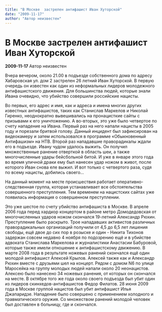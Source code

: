 ```yaml
---
title: "В Москве  застрелен антифашист Иван Хуторской"
date: "2009-11-17"
author: "Автор неизвестен"
---
```


# В Москве  застрелен антифашист Иван Хуторской

**2009-11-17** Автор неизвестен

Вчера вечером, около 21.00 в подъезде собственного дома по адресу Хабаровская ул. дом 2 застрелен 26 летний Иван Хуторской. В первую очередь он известен как один из неформальных лидеров молодежного антифашистского движения. Для большинства людей, которые знали Ивана очевидно, что убийство совершили российские нацисты.

Во первых, его адрес и имя, как и адреса и имена многих других известных антифашистов, таких как Станислав Маркелов и Николай Гиренко, неоднократно вывешивались на пронацисткие сайты с призывами к его уничтожению. А во-вторых, это уже было четвертое по счету нападение на Ивана. Первый раз на него напали нацисты в 2005 году и порезали бритвой голову. Данный инцидент был зафиксирован на видеокамеру и затем использовался в программе «Обыкновенный Антифашизм» на НТВ. Второй раз нападавшие праворадикалы ждали его в подъезде. Ивану чудом удалось выжить. Он получил множественные ранение отверткой в область шеи, а также многочисленные удары бейсбольной битой. И уже в январе этого года во время уличной драки ему был нанесен удар ножом в живот, после которого Иван снова еле выжил. И вот только с четвертого раза, судя по всему нацисты, добились своего...

На данный момент на месте происшествия работает оперативно-следственная группа, которая устанавливает все обстоятельства совершенного преступления. Тем временем на нацистских сайтах уже появилась информация о совершенном преступлении.

Это уже шестое по счету убийство антифашиста в Москве. В апреле 2006 года перед хардкор концертом в районе метро Домодедовская от многочисленных ударов ножом скончался 19-летний Александр Рюхин. Преступление было раскрыто. Трое нападавших активистов различных праворадикальных организаций получили от 4,5 до 6,5 лет лишения свободы, ещё двое до сих пор в розыске и один - Никита Тихонов задержан совсем недавно 4 ноября по подозрению ещё и в убийстве адвоката Станислава Маркелова и журналистики Анастасии Бабуровой, которые также имели отношение к антифашистскому движению. В марте 2008 года в результате ножевых ранений скончался ещё один молодой антифашист Алексей Крылов. Алексей также как и Александр Рюхин вместе с друзьями шел на концерт. Рядом с домом N6 по улице Маросейка на группу молодых людей напали около 20 неонацистов. Алексею было нанесено 34 ножевых ранения, от которых он скончался на месте. В октябре того же года около своего подъезда был убит один из лидеров скинхедов-антифашистов Федор Филатов. 28 июня 2009 года в Москве группой нацистов был убит антифашист Илья Джапаридзе. Нападение было совершено с применением холодного и травматического оружия. Со множеством ранений молодой человек был доставлен в больницу, где и скончался.